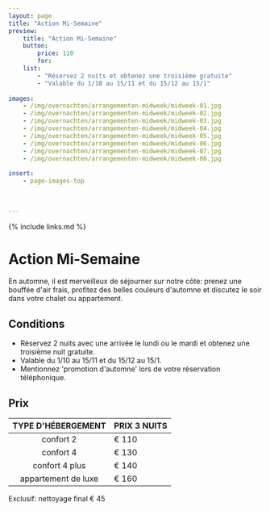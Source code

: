 ```yaml
---
layout: page
title: "Action Mi-Semaine"
preview: 
    title: "Action Mi-Semaine"
    button:
        price: 110
        for: 
    list:
        - "Réservez 2 nuits et obtenez une troisième gratuite"
        - "Valable du 1/10 au 15/11 et du 15/12 au 15/1"
        
images:
    - /img/overnachten/arrangementen-midweek/midweek-01.jpg
    - /img/overnachten/arrangementen-midweek/midweek-02.jpg
    - /img/overnachten/arrangementen-midweek/midweek-03.jpg
    - /img/overnachten/arrangementen-midweek/midweek-04.jpg
    - /img/overnachten/arrangementen-midweek/midweek-05.jpg
    - /img/overnachten/arrangementen-midweek/midweek-06.jpg
    - /img/overnachten/arrangementen-midweek/midweek-07.jpg
    - /img/overnachten/arrangementen-midweek/midweek-08.jpg
    
insert:
    - page-images-top
    
    
    
---
```


{% include links.md %}


# Action Mi-Semaine

En automne, il est merveilleux de séjourner sur notre côte: prenez une bouffée d'air frais, profitez des belles couleurs d'automne et discutez le soir dans votre chalet ou appartement.

## Conditions

- Réservez 2 nuits avec une arrivée le lundi ou le mardi et obtenez une troisième nuit gratuite.
- Valable du 1/10 au 15/11 et du 15/12 au 15/1.
- Mentionnez 'promotion d'automne' lors de votre réservation téléphonique.

## Prix 

TYPE D'HÉBERGEMENT  | PRIX 3 NUITS
:------------------:|:-----------             
confort 2           |€ 110
confort 4           |€ 130        
confort 4 plus      |€ 140  
appartement de luxe |€ 160

Exclusif: nettoyage final € 45
        



